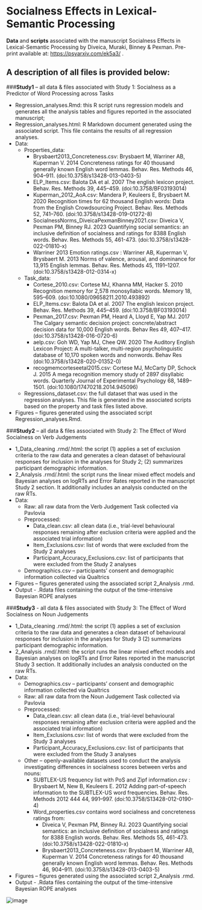 # Socialness Effects in Lexical-Semantic Processing

**Data** and **scripts** associated with the manuscript Socialness Effects in Lexical-Semantic Processing by Diveica, Muraki, Binney & Pexman. Pre-print available at: https://psyarxiv.com/ek5a3/ . 

## **A description of all files is provided below:**

###**Study1** – all data & files associated with Study 1: Socialness as a Predictor of Word Processing across Tasks
  - Regression_analyses.Rmd: this R script runs regression models and generates all the analysis tables and figures reported in the associated manuscript;
  - Regression_analyses.html: R Markdown document generated using the associated script. This file contains the results of all regression analyses. 
  - Data:
    - Properties_data:
      - Brysbaert2013_Concreteness.csv: Brysbaert M, Warriner AB, Kuperman V. 2014 Concreteness ratings for 40 thousand generally known English word lemmas. Behav. Res. Methods 46, 904–911. (doi:10.3758/s13428-013-0403-5)
      - ELP_Items.csv: Balota DA et al. 2007 The english lexicon project. Behav. Res. Methods 39, 445–459. (doi:10.3758/BF03193014)
      - Kuperman_2012_AoA.csv: Mandera P, Keuleers E, Brysbaert M. 2020 Recognition times for 62 thousand English words: Data from the English Crowdsourcing Project. Behav. Res. Methods 52, 741–760. (doi:10.3758/s13428-019-01272-8)
      - SocialnessNorms_DiveicaPexmanBinney2021.csv: Diveica V, Pexman PM, Binney RJ. 2023 Quantifying social semantics: an inclusive definition of socialness and ratings for 8388 English words. Behav. Res. Methods 55, 461-473. (doi:10.3758/s13428-022-01810-x)
      - Warriner 2013 Emotion ratings.csv : Warriner AB, Kuperman V, Brysbaert M. 2013 Norms of valence, arousal, and dominance for 13,915 English lemmas. Behav. Res. Methods 45, 1191–1207. (doi:10.3758/s13428-012-0314-x)
    - Task_data:
      - Cortese_2010.csv: Cortese MJ, Khanna MM, Hacker S. 2010 Recognition memory for 2,578 monosyllabic words. Memory 18, 595–609. (doi:10.1080/09658211.2010.493892)
      - ELP_Items.csv: Balota DA et al. 2007 The english lexicon project. Behav. Res. Methods 39, 445–459. (doi:10.3758/BF03193014)
      - Pexman_2017.csv: Pexman PM, Heard A, Lloyd E, Yap MJ. 2017 The Calgary semantic decision project: concrete/abstract decision data for 10,000 English words. Behav Res 49, 407–417. (doi:10.3758/s13428-016-0720-6)
      - aelp.csv: Goh WD, Yap MJ, Chee QW. 2020 The Auditory English Lexicon Project: A multi-talker, multi-region psycholinguistic database of 10,170 spoken words and nonwords. Behav Res (doi:10.3758/s13428-020-01352-0)
      - recogmemcorteseetal2015.csv: Cortese MJ, McCarty DP, Schock J. 2015 A mega recognition memory study of 2897 disyllabic words. Quarterly Journal of Experimental Psychology 68, 1489–1501. (doi:10.1080/17470218.2014.945096)
    - Regressions_dataset.csv: the full dataset that was used in the regression analyses. This file is generated in the associated scripts based on the property and task files listed above. 
  - Figures – figures generated using the associated script Regression_analyses.Rmd. 

###**Study2** – all data & files associated with Study 2: The Effect of Word Socialness on Verb Judgements
  - 1_Data_cleaning .rmd/.html: the script (1) applies a set of exclusion criteria to the raw data and generates a clean dataset of behavioural responses for inclusion in the analyses for Study 2; (2) summarizes participant demographic information. 
  - 2_Analysis .rmd/.html: the script runs the linear mixed effect models and Bayesian analyses on logRTs and Error Rates reported in the manuscript Study 2 section. It additionally includes an analysis conducted on the raw RTs.
  - Data:
    - Raw: all raw data from the Verb Judgement Task collected via Pavlovia
    - Preprocessed: 
      - Data_clean.csv: all clean data (i.e., trial-level behavioural responses remaining after exclusion criteria were applied and the associated trial information)
      - Item_Exclusions.csv: list of words that were excluded from the Study 2 analyses
      - Participant_Accuracy_Exclusions.csv: list of participants that were excluded from the Study 2 analyses
    - Demographics.csv – participants’ consent and demographic information collected via Qualtrics
  - Figures – figures generated using the associated script 2_Analysis .rmd. 
  - Output - .Rdata files containing the output of the time-intensive Bayesian ROPE analyses

###**Study3** - all data & files associated with Study 3: The Effect of Word Socialness on Noun Judgements
  - 1_Data_cleaning .rmd/.html: the script (1) applies a set of exclusion criteria to the raw data and generates a clean dataset of behavioural responses for inclusion in the analyses for Study 3 (2) summarizes participant demographic information. 
  - 2_Analysis .rmd/.html: the script runs the linear mixed effect models and Bayesian analyses on logRTs and Error Rates reported in the manuscript Study 3 section. It additionally includes an analysis conducted on the raw RTs.
  - Data:
    - Demographics.csv – participants’ consent and demographic information collected via Qualtrics
    - Raw: all raw data from the Noun Judgement Task collected via Pavlovia
    - Preprocessed: 
      - Data_clean.csv: all clean data (i.e., trial-level behavioural responses remaining after exclusion criteria were applied and the associated trial information)
      - Item_Exclusions.csv: list of words that were excluded from the Study 3 analyses
      - Participant_Accuracy_Exclusions.csv: list of participants that were excluded from the Study 3 analyses
    - Other – openly-available datasets used to conduct the analysis investigating differences in socialness scores between verbs and nouns:
      - SUBTLEX-US frequency list with PoS and Zipf information.csv : Brysbaert M, New B, Keuleers E. 2012 Adding part-of-speech information to the SUBTLEX-US word frequencies. Behav. Res. Methods 2012 444 44, 991–997. (doi:10.3758/S13428-012-0190-4)
      - Word_properties.csv contains word socialness and concreteness ratings from:
        - Diveica V, Pexman PM, Binney RJ. 2023 Quantifying social semantics: an inclusive definition of socialness and ratings for 8388 English words. Behav. Res. Methods 55, 461-473. (doi:10.3758/s13428-022-01810-x)
        - Brysbaert2013_Concreteness.csv: Brysbaert M, Warriner AB, Kuperman V. 2014 Concreteness ratings for 40 thousand generally known English word lemmas. Behav. Res. Methods 46, 904–911. (doi:10.3758/s13428-013-0403-5)
  - Figures – figures generated using the associated script 2_Analysis .rmd. 
  - Output - .Rdata files containing the output of the time-intensive Bayesian ROPE analyses

![image](https://github.com/DiveicaV/Socialness-LexicalSemanticProcessing/assets/65042145/74fc2b92-548d-4470-95d0-11dd5a699f52)
